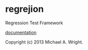 regrejion
=========

Regression Test Framework

[documentation](http://regrejion.gosutools.org/)

Copyright (c) 2013 Michael A. Wright.
